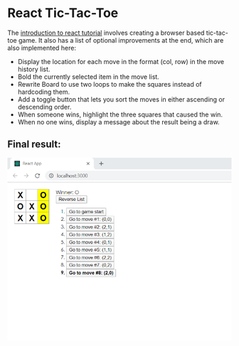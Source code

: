 # React Tic-Tac-Toe

The [introduction to react tutorial](https://reactjs.org/tutorial/tutorial.html) involves creating a browser based tic-tac-toe game.
It also has a list of optional improvements at the end, which are also implemented here:
* Display the location for each move in the format (col, row) in the move history list.
* Bold the currently selected item in the move list.
* Rewrite Board to use two loops to make the squares instead of hardcoding them.
* Add a toggle button that lets you sort the moves in either ascending or descending order.
* When someone wins, highlight the three squares that caused the win.
* When no one wins, display a message about the result being a draw.

## Final result:
![example_tic_tac_toe_pic](/src/example_tic_tac_toe_pic.PNG)

